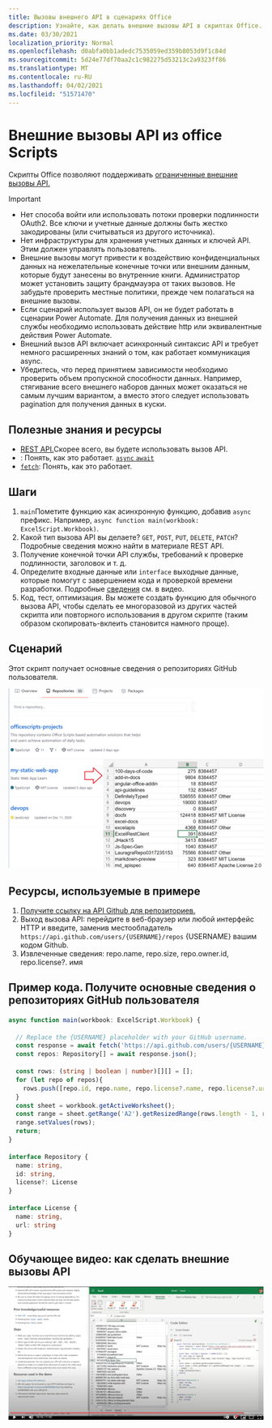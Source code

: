 ```yaml
---
title: Вызовы внешнего API в сценариях Office
description: Узнайте, как делать внешние вызовы API в скриптах Office.
ms.date: 03/30/2021
localization_priority: Normal
ms.openlocfilehash: d0abfa0bb1adedc7535059ed359b8053d9f1c84d
ms.sourcegitcommit: 5d24e77df70aa2c1c982275d53213c2a9323ff86
ms.translationtype: MT
ms.contentlocale: ru-RU
ms.lasthandoff: 04/02/2021
ms.locfileid: "51571470"
---
```

# <a name="external-api-calls-from-office-scripts"></a>Внешние вызовы API из office Scripts

Скрипты Office позволяют поддерживать [ограниченные внешние вызовы API.](../../develop/external-calls.md)

> [!IMPORTANT]
>
> * Нет способа войти или использовать потоки проверки подлинности OAuth2. Все ключи и учетные данные должны быть жестко закодированы (или считываться из другого источника).
> * Нет инфраструктуры для хранения учетных данных и ключей API. Этим должен управлять пользователь.
> * Внешние вызовы могут привести к воздействию конфиденциальных данных на нежелательные конечные точки или внешним данным, которые будут занесены во внутренние книги. Администратор может установить защиту брандмауэра от таких вызовов. Не забудьте проверить местные политики, прежде чем полагаться на внешние вызовы.
> * Если сценарий использует вызов API, он не будет работать в сценарии Power Automate. Для получения данных из внешней службы необходимо использовать действие http или эквивалентные действия Power Automate.
> * Внешний вызов API включает асинхронный синтаксис API и требует немного расширенных знаний о том, как работает коммуникация async.
> * Убедитесь, что перед принятием зависимости необходимо проверить объем пропускной способности данных. Например, стягивание всего внешнего наборов данных может оказаться не самым лучшим вариантом, а вместо этого следует использовать pagination для получения данных в куски.

## <a name="useful-knowledge-and-resources"></a>Полезные знания и ресурсы

* [REST API.](https://en.wikipedia.org/wiki/Representational_state_transfer)Скорее всего, вы будете использовать вызов API.
* : Понять, как это работает. [ `async` `await` ](https://developer.mozilla.org/docs/Learn/JavaScript/Asynchronous/Async_await)
* [`fetch`](https://developer.mozilla.org/docs/Web/API/Fetch_API/Using_Fetch): Понять, как это работает.

## <a name="steps"></a>Шаги

1. `main`Пометите функцию как асинхронную функцию, добавив `async` префикс. Например, `async function main(workbook: ExcelScript.Workbook)`.
1. Какой тип вызова API вы делаете? `GET`, `POST`, `PUT`, `DELETE`, `PATCH`? Подробные сведения можно найти в материале REST API.
1. Получение конечной точки API службы, требований к проверке подлинности, заголовок и т. д.
1. Определите входные данные или `interface` выходные данные, которые помогут с завершением кода и проверкой времени разработки. Подробные [сведения](#training-video-how-to-make-external-api-calls) см. в видео.
1. Код, тест, оптимизация. Вы можете создать функцию для обычного вызова API, чтобы сделать ее многоразовой из других частей скрипта или повторного использования в другом скрипте (таким образом скопировать-вклеить становится намного проще).

## <a name="scenario"></a>Сценарий

Этот скрипт получает основные сведения о репозиториях GitHub пользователя.

![Пример получения данных репозиториев](../../images/git.png)

## <a name="resources-used-in-the-sample"></a>Ресурсы, используемые в примере

1. [Получите ссылку на API Github для репозиториев.](https://docs.github.com/rest/reference/repos#list-repositories-for-a-user)
1. Выход вызова API: перейдите в веб-браузер или любой интерфейс HTTP и введите, заменив местообладатель `https://api.github.com/users/{USERNAME}/repos` {USERNAME} вашим кодом Github.
1. Извлеченные сведения: repo.name, repo.size, repo.owner.id, repo.license?. имя

## <a name="sample-code-get-basic-information-about-users-github-repositories"></a>Пример кода. Получите основные сведения о репозиториях GitHub пользователя

```TypeScript
async function main(workbook: ExcelScript.Workbook) {

  // Replace the {USERNAME} placeholder with your GitHub username.
  const response = await fetch('https://api.github.com/users/{USERNAME}/repos');
  const repos: Repository[] = await response.json();
  
  const rows: (string | boolean | number)[][] = [];
  for (let repo of repos){ 
    rows.push([repo.id, repo.name, repo.license?.name, repo.license?.url])
  }
  const sheet = workbook.getActiveWorksheet();
  const range = sheet.getRange('A2').getResizedRange(rows.length - 1, rows[0].length - 1);
  range.setValues(rows);
  return;
}

interface Repository {
  name: string,
  id: string,
  license?: License 
}

interface License {
  name: string,
  url: string
}
```

## <a name="training-video-how-to-make-external-api-calls"></a>Обучающее видео: как сделать внешние вызовы API

[![Просмотр видео о том, как делать внешние вызовы API](../../images/api-vid.png)](https://youtu.be/fulP29J418E "Видео о том, как делать внешние вызовы API")
